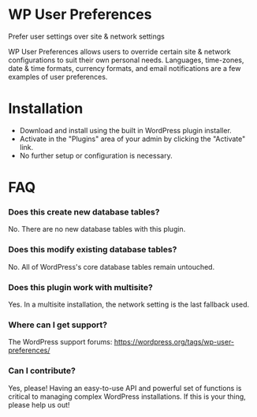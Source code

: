 # WP User Preferences

Prefer user settings over site & network settings

WP User Preferences allows users to override certain site & network configurations to suit their own personal needs. Languages, time-zones, date & time formats, currency formats, and email notifications are a few examples of user preferences.

# Installation

* Download and install using the built in WordPress plugin installer.
* Activate in the "Plugins" area of your admin by clicking the "Activate" link.
* No further setup or configuration is necessary.

# FAQ

### Does this create new database tables?

No. There are no new database tables with this plugin.

### Does this modify existing database tables?

No. All of WordPress's core database tables remain untouched.

### Does this plugin work with multisite?

Yes. In a multisite installation, the network setting is the last fallback used.

### Where can I get support?

The WordPress support forums: https://wordpress.org/tags/wp-user-preferences/

### Can I contribute?

Yes, please! Having an easy-to-use API and powerful set of functions is critical to managing complex WordPress installations. If this is your thing, please help us out!
